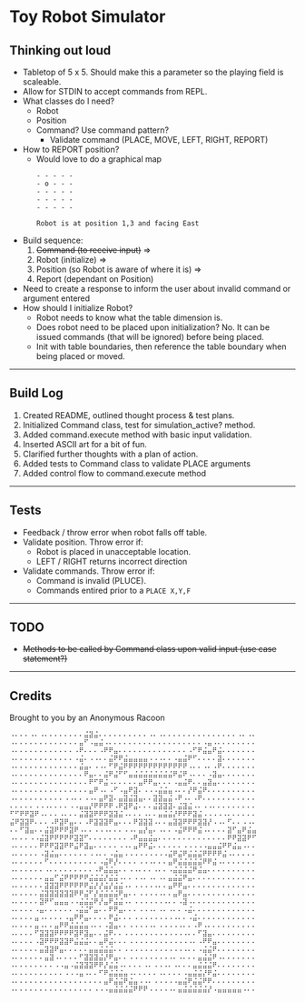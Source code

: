 # Toy Robot Simulator

## Thinking out loud
- Tabletop of 5 x 5. Should make this a parameter so the playing field is scaleable.
- Allow for STDIN to accept commands from REPL.
- What classes do I need?
    - Robot
    - Position
    - Command? Use command pattern?
        - Validate command (PLACE, MOVE, LEFT, RIGHT, REPORT)
- How to REPORT position?
    - Would love to do a graphical map
        ```
        - - - - -
        - o - - -
        - - - - -
        - - - - -
        - - - - -

        Robot is at position 1,3 and facing East
        ```
- Build sequence: 
    1. ~~Command (to receive input)~~ =>
    1. Robot (initialize) => 
    1. Position (so Robot is aware of where it is) => 
    1. Report (dependant on Position)
- Need to create a response to inform the user about invalid command or argument entered
- How should I initialize Robot?
    - Robot needs to know what the table dimension is.
    - Does robot need to be placed upon initialization? No. It can be issued commands (that will be ignored) before being placed.
    - Init with table boundaries, then reference the table boundary when being placed or moved.

---
## Build Log
1. Created README, outlined thought process & test plans.
1. Initialized Command class, test for simulation_active? method.
1. Added command.execute method with basic input validation.
1. Inserted ASCII art for a bit of fun.
1. Clarified further thoughts with a plan of action.
1. Added tests to Command class to validate PLACE arguments
1. Added control flow to command.execute method

---
## Tests
- Feedback / throw error when robot falls off table.
- Validate position. Throw error if:
    - Robot is placed in unacceptable location.
    - LEFT / RIGHT returns incorrect direction
- Validate commands.  Throw error if:
    - Command is invalid (PLUCE).
    - Commands entired prior to a `PLACE X,Y,F`

---

## TODO
- ~~Methods to be called by Command class upon valid input (use case statement?)~~

---
## Credits

Brought to you by an Anonymous Racoon
```
⠠⠄⠄⠄⠠⠄⠠⠄⠄⠄⠄⠄⠄⠄⠄⣬⣽⣬⠄⠄⠄⠄⠄⠄⠄⠄⠄⠄⠠⠄⠠⠄⠄⠄⠄⠄⠄⠄⠄⠄⠄⠄⠄⠄⠄⠄⠠⠄⠠⠄
⠠⠄⠄⠄⠄⠄⠄⠄⠄⠄⠄⠄⠄⠄⣤⠋⠠⣤⣬⠠⠄⠄⠄⠄⠄⠄⠄⠄⠄⠄⠄⠄⠄⠄⠄⠄⠄⠄⠄⠠⣤⠠⠄⠄⠄⠄⠄⠄⠄⠄
⠠⠄⠄⠄⠄⠄⠄⠄⠄⠄⠄⠄⠄⠠⠟⠄⠄⠄⠠⠟⠟⣤⠄⠄⠄⠄⠄⠄⠄⠄⠄⠄⠄⠄⠄⠄⠠⠋⠟⣬⣤⠟⣬⠄⠄⠄⠄⠄⠄⠄
⠠⠄⠄⠄⠄⠄⠄⠄⠄⠄⠄⠄⠄⠠⣬⠄⠠⠠⠄⠄⣬⠟⠟⣬⣤⣤⣤⣤⠠⠠⠠⠄⠄⠠⣤⣬⠟⠋⠄⠄⠄⠄⣽⠄⠄⠄⠄⠄⠄⠄
⠠⠄⠄⠄⠄⠄⠄⠄⠄⠄⠄⠄⠄⠄⣬⣤⠄⠠⠠⠄⠋⠟⣬⠟⠟⠟⠟⠟⠟⠟⠟⠟⠟⠟⠟⠟⠠⠄⠄⠠⠄⠠⠟⠄⠄⠄⠄⠄⠄⠄
⠠⠄⠄⠄⠄⠄⠄⠄⠄⠄⠄⠄⠄⠄⠄⠟⣤⠄⠄⣬⠟⣬⠋⠋⣤⣬⣬⣬⣬⣬⣬⣬⣬⠟⣬⠟⠠⠄⠄⠄⠠⣽⣤⠄⠄⠄⠄⠄⠄⠄
⠠⠄⠄⠄⠄⠄⠄⠄⠄⠄⠄⠄⠄⠄⠄⠄⠟⠋⠟⣬⠠⠄⠄⠄⠄⠄⣤⠟⠟⣤⠄⠄⠄⠠⣤⣬⠟⠄⠄⣤⣽⣤⠄⠄⠄⠄⠄⠄⠄⠄
⠠⠄⠄⠄⠄⠄⠄⠄⠄⠄⠄⠄⠄⠄⠄⠄⣤⠟⠠⠄⠠⠋⠠⣤⠟⣽⠄⠠⠠⠠⣬⣬⣤⠠⠄⠄⡜⠟⣬⠟⠄⠄⠄⠄⠄⠄⠄⠄⠄⠄
⠠⠄⠄⠄⠄⠄⠄⠄⠄⠄⠄⠠⠠⠄⠄⠠⠠⠄⣤⠟⣽⠄⣤⣽⣬⣽⣤⠄⠄⣽⣽⣤⣬⠠⠟⠠⠄⠠⠟⠄⠄⠄⠄⠄⠄⠄⠄⠄⠄⠄
⠄⠄⠄⠄⠄⠠⠠⠠⠄⠄⠄⠄⠠⠠⣤⣤⡜⠟⠟⠟⠟⠠⠟⣽⠟⣬⠄⠄⠄⣬⣽⣽⣽⠄⣬⣽⣬⠠⠄⠠⠠⠄⠄⠄⠄⠄⠄⠄⠄⠄
⠋⠋⠟⠟⣽⠟⠠⠄⠄⠄⠠⠄⠄⠄⣬⣽⣽⠟⠟⠟⣽⣽⣬⠠⠄⠄⠄⠠⠄⠄⣤⣬⣬⡜⠟⠟⠟⣽⣬⠠⠠⠠⠠⠠⠄⠄⠄⠄⠄⠄
⣬⠟⣽⣽⠟⠄⠄⠄⠠⠟⣽⠟⣤⠄⠄⠠⠟⣽⣽⣽⠟⣤⠄⠄⠄⠟⣽⣽⣽⠠⠄⠄⣤⣽⣽⠟⠟⠟⣽⣽⡜⠠⠠⠄⠋⠄⠄⠠⠠⠄
⠄⠄⠋⣽⣤⠄⠄⣬⣽⠟⠟⠟⣽⠟⠠⠄⠄⠠⠠⠠⠄⠄⠄⠠⠠⠄⣤⡜⣤⠄⠠⠄⠄⠠⣬⠟⠟⠟⣬⠠⠄⠄⠄⠄⣽⠋⣤⠟⣬⣤
⠠⠄⠄⠄⠠⠠⣬⣽⠟⠟⠟⠟⠟⣽⣽⠋⠄⠄⠄⠄⠄⠄⠄⠄⠠⠟⣤⣤⣬⣤⠄⠄⠄⠄⠄⠄⠄⠄⠄⠄⠄⠄⠄⠄⠟⠟⣽⣽⠟⠋
⠠⠄⠄⠄⠄⠄⠟⠟⠟⣽⣽⠟⠟⣬⠟⣽⣤⠄⠄⠄⠄⠄⠠⠠⠄⣤⠟⠟⣬⠄⠄⠄⠄⠄⠄⠠⠠⠠⠠⠠⣤⣤⣬⠟⠟⣬⣤⠠⠄⠄
⠠⠄⠄⠄⠄⠄⠠⣽⣬⣤⠄⠄⠄⠄⠄⠄⠠⠠⠄⠄⠠⣬⣤⠠⠠⠠⠠⠠⠠⠠⠠⠠⣬⠟⣬⠟⣬⣬⣬⠟⠟⠟⠟⣬⠠⠄⠄⠄⠄⠄
⠠⠄⠄⠄⠄⠄⠄⠋⠄⠄⠄⠄⠄⠄⠄⠄⠄⠄⠠⣬⠟⡜⠄⠄⠄⠄⠠⠠⠠⠄⠄⠄⣤⠟⣬⣬⣬⣬⣬⠟⠟⣬⠠⠄⠄⠄⠄⠄⠄⠄
⠠⠄⠄⠄⠄⠄⠄⠠⠄⠄⠄⠄⠄⠄⠄⠄⠄⠠⠟⣬⣬⣤⠄⠄⠠⠠⠄⠄⠄⠠⠄⠄⠠⣬⣬⣬⣬⠟⣬⣤⠄⠄⠄⠄⠄⠄⠄⠄⠄⠄
⠠⠄⠄⠄⠄⠄⠄⣤⣤⠋⣬⠟⠟⠟⠟⠟⣬⣬⣬⡜⣬⣬⠠⠄⠄⠠⠠⠄⠠⠄⠠⠄⣤⣬⣬⠟⣤⠄⠄⠄⠄⠄⠄⠄⠄⠄⠄⠄⠄⠄
⠠⠄⠄⠄⠄⠄⠄⣽⣽⣽⠟⠟⠟⠟⠟⠟⣬⡜⡜⣬⡜⣬⣬⠠⠄⠠⠠⠠⠠⠠⠄⠄⣤⠟⠟⣤⠄⠄⠄⠄⠄⠄⠄⠄⠄⠄⠄⠄⠄⠄
⠠⠄⠄⠄⠄⠄⣬⣽⣽⣽⣽⣽⣽⠟⠟⣬⠋⡜⣬⣬⣬⣬⠟⣤⠄⠄⠠⠠⠠⠠⠠⠄⠄⣤⠟⣤⠄⠄⠄⠄⠄⠄⠄⠄⠄⠄⠄⠄⠄⠄
⠠⠄⠄⠄⠄⠄⣽⠟⠋⣤⣤⣤⠠⠠⣬⣬⣬⠟⡜⣤⠟⣬⣬⠠⠄⠠⠠⠠⠠⠠⠠⠠⠄⠄⠠⣽⠠⠄⠄⠄⠄⠄⠄⠄⠄⠄⠄⠄⠄⠄
⠠⠄⠄⠄⠄⠠⣤⠄⠄⠄⠄⠄⠄⠠⣬⣬⠋⣤⠄⠄⠟⠟⣤⠄⠄⠄⠠⠠⠠⠄⠠⠄⠠⠄⠄⠠⣬⠄⠄⠄⠄⠄⠄⠄⠄⠄⠄⠄⠄⠄
⠠⠄⠄⠄⠄⣤⠠⠄⠄⠄⠄⠠⣤⠟⠟⣤⠄⠄⠄⠄⠟⣬⠄⠄⠄⠠⠠⠠⠠⠠⠠⠠⠠⠠⠄⠄⠠⣬⠄⠄⠄⠄⠄⠄⠄⠄⠄⠄⠄⠄
⠠⠄⠄⠄⠄⣤⠠⠄⠄⣤⠟⠟⣬⣬⣬⣤⠠⠄⠄⠠⣽⣤⠄⠄⠠⠠⠠⠠⠠⠄⠠⠠⠠⠠⠠⠄⠄⠠⠟⠠⠄⠄⠄⠄⠄⠄⠄⠄⠄⠄
⠠⠄⠄⠄⠄⠋⣽⣽⣽⠟⠟⠟⠟⣽⠟⣽⣤⠄⠄⣬⠟⠄⠄⠠⠠⠠⠠⠠⠠⠠⠠⠠⠠⠠⠠⠠⠄⠄⠋⣽⣤⠄⠄⠄⠄⠄⠄⠄⠄⠄
⠠⠄⠄⠄⠄⠠⣽⠟⠟⠟⣽⣽⠟⣬⣬⣬⠄⠄⣤⠟⣬⠄⠄⠄⠠⠠⠠⠠⠠⠠⠠⠠⠠⠠⠠⠠⠠⠄⠠⠟⠟⣤⠄⠄⠄⠄⠄⠄⠄⠄
⠠⠄⠄⠄⠄⠄⣤⣽⣽⠟⣤⠄⠄⠄⠄⠄⣤⣤⣬⣬⣬⠄⠄⠠⠠⠠⠠⠠⠠⠠⠠⠠⠠⠠⠠⠠⠄⠄⠠⣬⣬⠟⠄⠄⠄⠄⠄⠄⠄⠄
⠠⠄⠄⠄⠄⠄⠄⣤⣽⠠⠄⠄⠄⠄⠋⣽⣽⣽⣬⡜⠟⣤⠄⠄⠠⠠⠠⠠⠠⠠⠠⠠⠠⠄⠠⠄⠄⠄⣤⣬⣬⠟⠠⠄⠄⠄⠄⠄⠄⠄
⠠⠄⠄⠄⠄⠄⠄⠄⠄⠠⠠⣤⠠⣬⣽⣽⣽⠟⠟⡜⣬⣬⠠⠄⠄⠄⠄⠠⠄⠠⠠⠠⠄⠠⠄⠄⠄⣤⣬⣬⣬⠟⠄⠄⠄⠄⠄⠄⠄⠄
⠠⠄⠄⠄⠄⠄⠄⠄⠄⠄⠄⠠⠠⠠⣤⠠⠄⠄⠋⠟⣬⣬⣬⣤⠠⠄⠄⠄⠄⠄⠠⠄⠄⠄⠄⠠⣤⣬⣬⡜⠟⣬⠄⠄⠄⠄⠄⠄⠄⠄
⠠⠄⠄⠄⠄⠄⠄⠄⠄⠄⠄⠄⠄⠄⠄⠄⠄⠄⠄⣤⠟⣬⣬⠟⣬⣤⠠⠠⠄⠠⠠⠠⠠⠠⣤⣬⠟⣬⣬⠟⠟⠄⠄⠄⠄⠄⠄⠄⠄⠄
⠠⠄⠄⠄⠄⠄⠄⠄⠄⠄⠄⠄⠄⠄⠄⠄⠄⠠⠠⠠⣤⣬⣬⣬⣬⠟⠟⠟⠠⠠⠠⠠⠠⠄⣤⣬⣬⣬⣬⣬⡜⠠⣤⣤⣤⣤⣤⠠⠄⠄
```